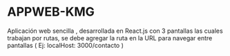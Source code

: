 # APPWEB-KMG
Aplicación web sencilla , desarrollada en React.js con 3 pantallas las cuales trabajan por rutas, se debe agregar la ruta en la URL para navegar entre pantallas ( Ej: localHost: 3000/contacto )
